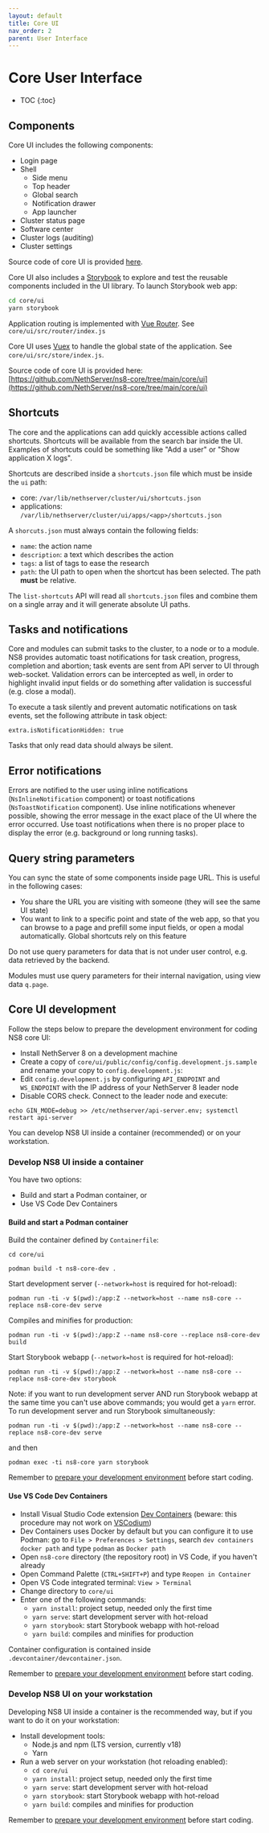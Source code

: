 ```yaml
---
layout: default
title: Core UI
nav_order: 2
parent: User Interface
---
```


# Core User Interface

- TOC
  {:toc}

## Components

Core UI includes the following components:

- Login page
- Shell
  - Side menu
  - Top header
  - Global search
  - Notification drawer
  - App launcher
- Cluster status page
- Software center
- Cluster logs (auditing)
- Cluster settings

Source code of core UI is provided [here](https://github.com/NethServer/ns8-core/tree/main/core/ui).

Core UI also includes a [Storybook](https://storybook.js.org/) to explore and test the reusable components included in the UI library.
To launch Storybook web app:

```bash
cd core/ui
yarn storybook
```

Application routing is implemented with [Vue Router](https://router.vuejs.org/). See `core/ui/src/router/index.js`

Core UI uses [Vuex](https://vuex.vuejs.org/) to handle the global state of the application. See `core/ui/src/store/index.js`.

Source code of core UI is provided here: [https://github.com/NethServer/ns8-core/tree/main/core/ui](https://github.com/NethServer/ns8-core/tree/main/core/ui)

## Shortcuts

The core and the applications can add quickly accessible actions called shortcuts.
Shortcuts will be available from the search bar inside the UI.
Examples of shortcuts could be something like "Add a user" or "Show application X logs".

Shortcuts are described inside a `shortcuts.json` file which must be inside the `ui` path:

- core: `/var/lib/nethserver/cluster/ui/shortcuts.json`
- applications: `/var/lib/nethserver/cluster/ui/apps/<app>/shortcuts.json`

A `shorcuts.json` must always contain the following fields:

- `name`: the action name
- `description`: a text which describes the action
- `tags`: a list of tags to ease the research
- `path`: the UI path to open when the shortcut has been selected. The path **must** be relative.

The `list-shortcuts` API will read all `shortcuts.json` files and combine them on a single array and it will generate absolute UI paths.

## Tasks and notifications

Core and modules can submit tasks to the cluster, to a node or to a module.
NS8 provides automatic toast notifications for task creation, progress, completion and abortion; task events are sent from API server to UI through web-socket.
Validation errors can be intercepted as well, in order to highlight invalid input fields or do something after validation is successful (e.g. close a modal).

To execute a task silently and prevent automatic notifications on task events, set the following attribute in task object:

```
extra.isNotificationHidden: true
```

Tasks that only read data should always be silent.

## Error notifications

Errors are notified to the user using inline notifications (`NsInlineNotification` component) or toast notifications (`NsToastNotification` component). Use inline notifications whenever possible, showing the error message in the exact place of the UI where the error occurred. Use toast notifications when there is no proper place to display the error (e.g. background or long running tasks).

## Query string parameters

You can sync the state of some components inside page URL. This is useful in the following cases:

- You share the URL you are visiting with someone (they will see the same UI state)
- You want to link to a specific point and state of the web app, so that you can browse to a page and prefill some input fields, or open a modal automatically. Global shortcuts rely on this feature

Do not use query parameters for data that is not under user control, e.g. data retrieved by the backend.

Modules must use query parameters for their internal navigation, using view data `q.page`.

## Core UI development

Follow the steps below to prepare the development environment for coding NS8 core UI:

- Install NethServer 8 on a development machine
- Create a copy of `core/ui/public/config/config.development.js.sample` and rename your copy to `config.development.js`:
- Edit `config.development.js` by configuring `API_ENDPOINT` and `WS_ENDPOINT` with the IP address of your NethServer 8 leader node
- Disable CORS check. Connect to the leader node and execute:

```
echo GIN_MODE=debug >> /etc/nethserver/api-server.env; systemctl restart api-server
```

You can develop NS8 UI inside a container (recommended) or on your workstation.

### Develop NS8 UI inside a container

You have two options:

- Build and start a Podman container, or
- Use VS Code Dev Containers

#### Build and start a Podman container

Build the container defined by `Containerfile`:

```
cd core/ui

podman build -t ns8-core-dev .
```

Start development server (`--network=host` is required for hot-reload):

```
podman run -ti -v $(pwd):/app:Z --network=host --name ns8-core --replace ns8-core-dev serve
```

Compiles and minifies for production:

```
podman run -ti -v $(pwd):/app:Z --name ns8-core --replace ns8-core-dev build
```

Start Storybook webapp (`--network=host` is required for hot-reload):

```
podman run -ti -v $(pwd):/app:Z --network=host --name ns8-core --replace ns8-core-dev storybook
```

Note: if you want to run development server AND run Storybook webapp at the same time you can't use above commands; you would get a `yarn` error.
To run development server and run Storybook simultaneously:

```
podman run -ti -v $(pwd):/app:Z --network=host --name ns8-core --replace ns8-core-dev serve
```

and then

```
podman exec -ti ns8-core yarn storybook
```

Remember to [prepare your development environment](#core-ui-development) before start coding.

#### Use VS Code Dev Containers

- Install Visual Studio Code extension [Dev Containers](https://marketplace.visualstudio.com/items?itemName=ms-vscode-remote.remote-containers) (beware: this procedure may not work on [VSCodium](https://vscodium.com/))
- Dev Containers uses Docker by default but you can configure it to use Podman: go to `File > Preferences > Settings`, search `dev containers docker path` and type `podman` as `Docker path`
- Open `ns8-core` directory (the repository root) in VS Code, if you haven't already
- Open Command Palette (`CTRL+SHIFT+P`) and type `Reopen in Container`
- Open VS Code integrated terminal: `View > Terminal`
- Change directory to `core/ui`
- Enter one of the following commands:
  - `yarn install`: project setup, needed only the first time
  - `yarn serve`: start development server with hot-reload
  - `yarn storybook`: start Storybook webapp with hot-reload
  - `yarn build`: compiles and minifies for production

Container configuration is contained inside `.devcontainer/devcontainer.json`.

Remember to [prepare your development environment](#core-ui-development) before start coding.

### Develop NS8 UI on your workstation

Developing NS8 UI inside a container is the recommended way, but if you want to do it on your workstation:

- Install development tools:
  - Node.js and npm (LTS version, currently v18)
  - Yarn
- Run a web server on your workstation (hot reloading enabled):
  - `cd core/ui`
  - `yarn install`: project setup, needed only the first time
  - `yarn serve`: start development server with hot-reload
  - `yarn storybook`: start Storybook webapp with hot-reload
  - `yarn build`: compiles and minifies for production

Remember to [prepare your development environment](#core-ui-development) before start coding.
